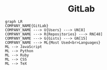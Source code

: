 <h1 align="center">GitLab</h1>

```mermaid
graph LR
COMPANY_NAME{GitLab}
COMPANY_NAME ---> U{Users} ---> UN[8]
COMPANY_NAME ---> R{Repositories} ---> RN[48]
COMPANY_NAME ---> G{Gists} ---> GN[15]
COMPANY_NAME ---> ML{Most Used<br>Languages}
ML --> JavaScript
ML --> Python
ML --> Ruby
ML --> CSS
ML --> TeX
```

